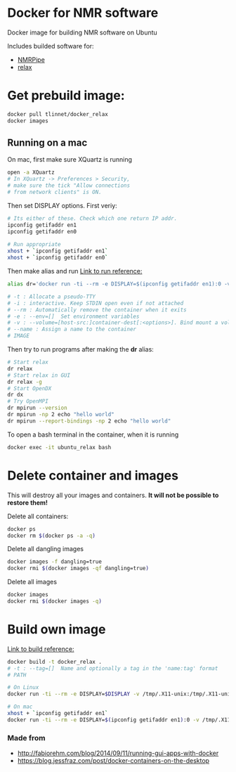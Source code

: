 # Docker for NMR software
Docker image for building NMR software on Ubuntu

Includes builded software for:

* [NMRPipe](https://www.ibbr.umd.edu/nmrpipe/install.html)<br>
* [relax](http://www.nmr-relax.com/)

# Get prebuild image:
```bash
docker pull tlinnet/docker_relax
docker images
```

## Running on a mac
On mac, first make sure XQuartz is running

```bash
open -a XQuartz
# In XQuartz -> Preferences > Security, 
# make sure the tick "Allow connections 
# from network clients" is ON.
```

Then set DISPLAY options. First veriy:

```bash
# Its either of these. Check which one return IP addr.
ipconfig getifaddr en1
ipconfig getifaddr en0
 
# Run appropriate
xhost + `ipconfig getifaddr en1`
xhost + `ipconfig getifaddr en0`
```

Then make alias and run
[Link to run reference:](https://docs.docker.com/v1.11/engine/reference/commandline/run)

```bash
alias dr='docker run -ti --rm -e DISPLAY=$(ipconfig getifaddr en1):0 -v /tmp/.X11-unix:/tmp/.X11-unix -v $PWD:/home/developer/work --name ubuntu_relax tlinnet/docker_relax'

# -t : Allocate a pseudo-TTY
# -i : interactive. Keep STDIN open even if not attached
# --rm : Automatically remove the container when it exits
# -e : --env=[]  Set environment variables
# -v : --volume=[host-src:]container-dest[:<options>]. Bind mount a volume.
# --name : Assign a name to the container
# IMAGE
```

Then try to run programs after making the **dr** alias:

```bash
# Start relax
dr relax
# Start relax in GUI
dr relax -g
# Start OpenDX
dr dx
# Try OpenMPI
dr mpirun --version
dr mpirun -np 2 echo "hello world"
dr mpirun --report-bindings -np 2 echo "hello world"
```

To open a bash terminal in the container, when it is running

```bash
docker exec -it ubuntu_relax bash
```

# Delete container and images
This will destroy all your images and containers. **It will not be possible to restore them!**

Delete all containers:

```bash
docker ps
docker rm $(docker ps -a -q)
```

Delete all dangling images

```bash
docker images -f dangling=true
docker rmi $(docker images -qf dangling=true)
```

Delete all images

```bash
docker images
docker rmi $(docker images -q)
```

# Build own image
[Link to build reference:](https://docs.docker.com/v1.11/engine/reference/commandline/build)

```bash
docker build -t docker_relax .
# -t : --tag=[]  Name and optionally a tag in the 'name:tag' format
# PATH

# On Linux
docker run -ti --rm -e DISPLAY=$DISPLAY -v /tmp/.X11-unix:/tmp/.X11-unix -v $PWD:/home/developer/work --name ubuntu_relax docker_relax

# On mac
xhost + `ipconfig getifaddr en1`
docker run -ti --rm -e DISPLAY=$(ipconfig getifaddr en1):0 -v /tmp/.X11-unix:/tmp/.X11-unix -v $PWD:/home/developer/work --name ubuntu_relax docker_relax

```



### Made from
* <http://fabiorehm.com/blog/2014/09/11/running-gui-apps-with-docker> <br>
* <https://blog.jessfraz.com/post/docker-containers-on-the-desktop>


